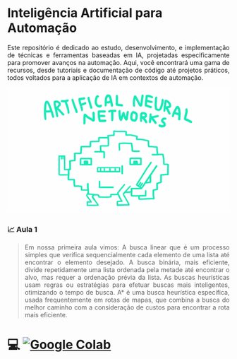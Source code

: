 # Inteligência Artificial para Automação

<p align="justify"> Este repositório é dedicado ao estudo, desenvolvimento, e implementação de técnicas e ferramentas baseadas em IA, projetadas especificamente para promover avanços na automação. Aqui, você encontrará uma gama de recursos, desde tutoriais e documentação de código até projetos práticos, todos voltados para a aplicação de IA em contextos de automação.</p>

<p  align="center">
<img src="ANN.gif">             
<br>
</p>

### :chart_with_upwards_trend: Aula 1 

> <p align="justify"> Em nossa primeira aula vimos: A busca linear que é um processo simples que verifica sequencialmente cada elemento de uma lista até encontrar o elemento desejado. A busca binária, mais eficiente, divide repetidamente uma lista ordenada pela metade até encontrar o alvo, mas requer a ordenação prévia da lista. As buscas heurísticas usam regras ou estratégias para efetuar buscas mais inteligentes, otimizando o tempo de busca. A* é uma busca heurística específica, usada frequentemente em rotas de mapas, que combina a busca do melhor caminho com a consideração de custos para encontrar a rota mais eficiente.</p>

 # :computer: [![Google Colab](https://badgen.net/badge/Launch/on%20Google%20Colab/blue?icon=terminal)](https://github.com/Rafael-Barbosa/IA-para-Automacao/blob/main/Aula_1.ipynb) 
